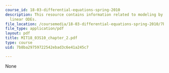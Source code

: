 ```yaml
---
course_id: 18-03-differential-equations-spring-2010
description: This resource contains information related to modeling by first order
  linear ODEs.
file_location: /coursemedia/18-03-differential-equations-spring-2010/7b8ba29759722542ebad3c6e41a245c7_MIT18_03S10_chapter_2.pdf
file_type: application/pdf
layout: pdf
title: MIT18_03S10_chapter_2.pdf
type: course
uid: 7b8ba29759722542ebad3c6e41a245c7

---
```

None